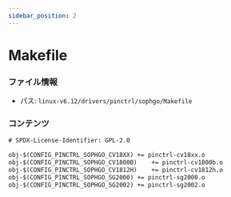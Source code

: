 ```yaml
---
sidebar_position: 2
---
```

# Makefile

### ファイル情報

- パス: `linux-v6.12/drivers/pinctrl/sophgo/Makefile`

### コンテンツ

```txt
# SPDX-License-Identifier: GPL-2.0

obj-$(CONFIG_PINCTRL_SOPHGO_CV18XX)	+= pinctrl-cv18xx.o
obj-$(CONFIG_PINCTRL_SOPHGO_CV1800B)	+= pinctrl-cv1800b.o
obj-$(CONFIG_PINCTRL_SOPHGO_CV1812H)	+= pinctrl-cv1812h.o
obj-$(CONFIG_PINCTRL_SOPHGO_SG2000)	+= pinctrl-sg2000.o
obj-$(CONFIG_PINCTRL_SOPHGO_SG2002)	+= pinctrl-sg2002.o

```
